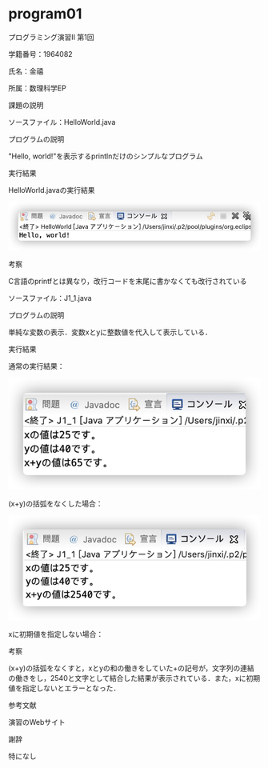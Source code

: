 # program01

プログラミング演習II 第1回

学籍番号：1964082

氏名：金禧

所属：数理科学EP

課題の説明

ソースファイル：HelloWorld.java

プログラムの説明

"Hello, world!"を表示するprintlnだけのシンプルなプログラム

実行結果

HelloWorld.javaの実行結果

![image](https://github.com/Frannie0103/program01/blob/main/p1.png)

考察

C言語のprintfとは異なり，改行コードを末尾に書かなくても改行されている


ソースファイル：J1_1.java

プログラムの説明

単純な変数の表示．変数xとyに整数値を代入して表示している．

実行結果

通常の実行結果：

![image](https://github.com/Frannie0103/program01/blob/main/p2.png)

(x+y)の括弧をなくした場合：

![image](https://github.com/Frannie0103/program01/blob/main/p3.png)

xに初期値を指定しない場合：

考察

(x+y)の括弧をなくすと，xとyの和の働きをしていた+の記号が，文字列の連結の働きをし，2540と文字として結合した結果が表示されている．また，xに初期値を指定しないとエラーとなった．

参考文献

演習のWebサイト

謝辞

特になし
